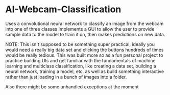 # AI-Webcam-Classification
Uses a convolutional neural network to classify an image from the webcam into one of three classes
Implements a GUI to allow the user to provide sample data to the model to train it on, then makes predictions on new data.

NOTE: This isn't supposed to be something super practical, ideally you would need a really big data set and clicking the buttons hundreds of times would be really tedious.
This was built more so as a fun personal project to practice building UIs and get familiar with the fundamentals of machine learning and multiclass classification,
like creating a data set, building a neural network, training a model, etc. as well as build something interactive rather than just loading in a bunch of images into a folder.

Also there might be some unhandled exceptions at the moment
